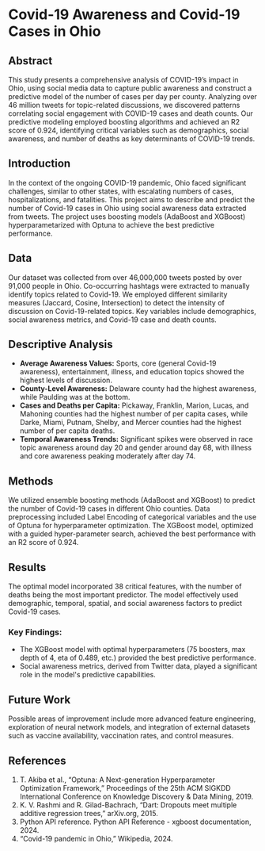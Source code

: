# Covid-19 Awareness and Covid-19 Cases in Ohio

## Abstract
This study presents a comprehensive analysis of COVID-19’s impact in Ohio, using social media data to capture public awareness and construct a predictive model of the number of cases per day per county. Analyzing over 46 million tweets for topic-related discussions, we discovered patterns correlating social engagement with COVID-19 cases and death counts. Our predictive modeling employed boosting algorithms and achieved an R2 score of 0.924, identifying critical variables such as demographics, social awareness, and number of deaths as key determinants of COVID-19 trends.

## Introduction
In the context of the ongoing COVID-19 pandemic, Ohio faced significant challenges, similar to other states, with escalating numbers of cases, hospitalizations, and fatalities. This project aims to describe and predict the number of Covid-19 cases in Ohio using social awareness data extracted from tweets. The project uses boosting models (AdaBoost and XGBoost) hyperparametarized with Optuna to achieve the best predictive performance.

## Data
Our dataset was collected from over 46,000,000 tweets posted by over 91,000 people in Ohio. Co-occurring hashtags were extracted to manually identify topics related to Covid-19. We employed different similarity measures (Jaccard, Cosine, Intersection) to detect the intensity of discussion on Covid-19-related topics. Key variables include demographics, social awareness metrics, and Covid-19 case and death counts.

## Descriptive Analysis
- **Average Awareness Values:** Sports, core (general Covid-19 awareness), entertainment, illness, and education topics showed the highest levels of discussion.
- **County-Level Awareness:** Delaware county had the highest awareness, while Paulding was at the bottom.
- **Cases and Deaths per Capita:** Pickaway, Franklin, Marion, Lucas, and Mahoning counties had the highest number of per capita cases, while Darke, Miami, Putnam, Shelby, and Mercer counties had the highest number of per capita deaths.
- **Temporal Awareness Trends:** Significant spikes were observed in race topic awareness around day 20 and gender around day 68, with illness and core awareness peaking moderately after day 74.

## Methods
We utilized ensemble boosting methods (AdaBoost and XGBoost) to predict the number of Covid-19 cases in different Ohio counties. Data preprocessing included Label Encoding of categorical variables and the use of Optuna for hyperparameter optimization. The XGBoost model, optimized with a guided hyper-parameter search, achieved the best performance with an R2 score of 0.924.

## Results
The optimal model incorporated 38 critical features, with the number of deaths being the most important predictor. The model effectively used demographic, temporal, spatial, and social awareness factors to predict Covid-19 cases. 

### Key Findings:
- The XGBoost model with optimal hyperparameters (75 boosters, max depth of 4, eta of 0.489, etc.) provided the best predictive performance.
- Social awareness metrics, derived from Twitter data, played a significant role in the model's predictive capabilities.

## Future Work
Possible areas of improvement include more advanced feature engineering, exploration of neural network models, and integration of external datasets such as vaccine availability, vaccination rates, and control measures.

## References
1. T. Akiba et al., “Optuna: A Next-generation Hyperparameter Optimization Framework,” Proceedings of the 25th ACM SIGKDD International Conference on Knowledge Discovery & Data Mining, 2019.
2. K. V. Rashmi and R. Gilad-Bachrach, “Dart: Dropouts meet multiple additive regression trees,” arXiv.org, 2015.
3. Python API reference. Python API Reference - xgboost documentation, 2024.
4. “Covid-19 pandemic in Ohio,” Wikipedia, 2024.
